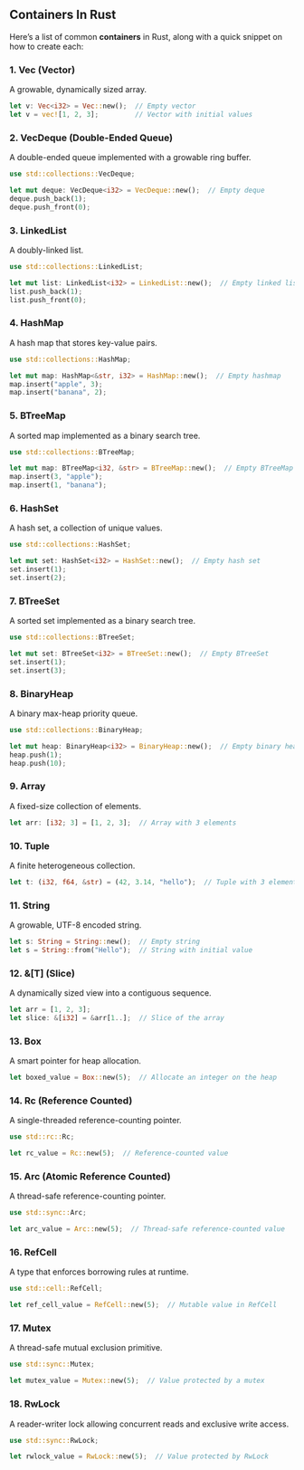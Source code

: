 ## Containers In Rust


Here’s a list of common **containers** in Rust, along with a quick snippet on how to create each:

### 1. **Vec (Vector)**
A growable, dynamically sized array.

```rust
let v: Vec<i32> = Vec::new();  // Empty vector
let v = vec![1, 2, 3];         // Vector with initial values
```

### 2. **VecDeque (Double-Ended Queue)**
A double-ended queue implemented with a growable ring buffer.

```rust
use std::collections::VecDeque;

let mut deque: VecDeque<i32> = VecDeque::new();  // Empty deque
deque.push_back(1);
deque.push_front(0);
```

### 3. **LinkedList**
A doubly-linked list.

```rust
use std::collections::LinkedList;

let mut list: LinkedList<i32> = LinkedList::new();  // Empty linked list
list.push_back(1);
list.push_front(0);
```

### 4. **HashMap**
A hash map that stores key-value pairs.

```rust
use std::collections::HashMap;

let mut map: HashMap<&str, i32> = HashMap::new();  // Empty hashmap
map.insert("apple", 3);
map.insert("banana", 2);
```

### 5. **BTreeMap**
A sorted map implemented as a binary search tree.

```rust
use std::collections::BTreeMap;

let mut map: BTreeMap<i32, &str> = BTreeMap::new();  // Empty BTreeMap
map.insert(3, "apple");
map.insert(1, "banana");
```

### 6. **HashSet**
A hash set, a collection of unique values.

```rust
use std::collections::HashSet;

let mut set: HashSet<i32> = HashSet::new();  // Empty hash set
set.insert(1);
set.insert(2);
```

### 7. **BTreeSet**
A sorted set implemented as a binary search tree.

```rust
use std::collections::BTreeSet;

let mut set: BTreeSet<i32> = BTreeSet::new();  // Empty BTreeSet
set.insert(1);
set.insert(3);
```

### 8. **BinaryHeap**
A binary max-heap priority queue.

```rust
use std::collections::BinaryHeap;

let mut heap: BinaryHeap<i32> = BinaryHeap::new();  // Empty binary heap
heap.push(1);
heap.push(10);
```

### 9. **Array**
A fixed-size collection of elements.

```rust
let arr: [i32; 3] = [1, 2, 3];  // Array with 3 elements
```

### 10. **Tuple**
A finite heterogeneous collection.

```rust
let t: (i32, f64, &str) = (42, 3.14, "hello");  // Tuple with 3 elements
```

### 11. **String**
A growable, UTF-8 encoded string.

```rust
let s: String = String::new();  // Empty string
let s = String::from("Hello");  // String with initial value
```

### 12. **&[T] (Slice)**
A dynamically sized view into a contiguous sequence.

```rust
let arr = [1, 2, 3];
let slice: &[i32] = &arr[1..];  // Slice of the array
```

### 13. **Box**
A smart pointer for heap allocation.

```rust
let boxed_value = Box::new(5);  // Allocate an integer on the heap
```

### 14. **Rc (Reference Counted)**
A single-threaded reference-counting pointer.

```rust
use std::rc::Rc;

let rc_value = Rc::new(5);  // Reference-counted value
```

### 15. **Arc (Atomic Reference Counted)**
A thread-safe reference-counting pointer.

```rust
use std::sync::Arc;

let arc_value = Arc::new(5);  // Thread-safe reference-counted value
```

### 16. **RefCell**
A type that enforces borrowing rules at runtime.

```rust
use std::cell::RefCell;

let ref_cell_value = RefCell::new(5);  // Mutable value in RefCell
```

### 17. **Mutex**
A thread-safe mutual exclusion primitive.

```rust
use std::sync::Mutex;

let mutex_value = Mutex::new(5);  // Value protected by a mutex
```

### 18. **RwLock**
A reader-writer lock allowing concurrent reads and exclusive write access.

```rust
use std::sync::RwLock;

let rwlock_value = RwLock::new(5);  // Value protected by RwLock
```
